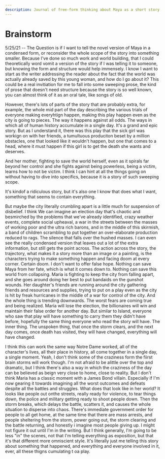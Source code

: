 ```yaml
---
description: Journal of free-form thinking about Maya as a short story
---
```


# Brainstorm

5/25/21 --  The Question is  if I want to tell the novel version of Maya in a condensed form, or reconsider the whole scope of the story into something smaller. Because I've done so much work and world building, that I could theoretically word vomit a version of the story if I was telling it to someone, but knowing the form and structure would help immensely. I know I want to start as the writer addressing the reader about the fact that the world was actually already saved by this young woman, and how do I go about it? This could be a real invitiation for me to fall into some sweeping prose, the kind of prose that doesn't need structure because the story is so well known, you can almost think of it as an oral tale, like songs of old. 

However, there's lots of parts of the story that are probably extra, for example, the whole mid part of the day describing the various trials of everyone making everyhtign happen, making this play happen even as the city is going to pieces. The way it happens against all odds. The ways in which all of human history accumulate in a single day. It's a grand and epic story. But as I understand it, there was this play that the sick girl was workign on with her friends, a tumultuous produciton beset by a million obstacles, one that looked like it wouldn't happen, but one that comes to a head, where it must happen if this girl is to get the death she wants and deserves. 

And her mother, fighting to save the world herself, even as it spirals far beyond her control and she fights against being powerless, being a victim, learns how to not be victim. I think I can hint at all the things going on without having to dive into specifics, because it is a story of such sweeping scope. 

It's kindof a ridiculous story, but it's also one I know that does what I want, something that seems to contain everything.

But maybe the city literally crumbling apart is a little much for suspension of disbelief. I think We can imagine an election day that's chaotic and besmirched by the problems that we've already identified, crazy weather events, complete social upheaval, a war in the streets between the masses of working poor and the ultra rich barons, and in the middle of this skirmish, a band of children scrambling to put together an over-elaborate production reduced to rags. The silence that falls over the hushed masses. I can even see the really condensed version that leaves out a lot of the extra information, but still gets the point across. The action across the story, the trajectory, what makes it a story more than an image or a painting, is the characters trying to make something happen and facing doom at every corner. Certain doom. I don't want to offer false hope. Nothing can save Maya from her fate, which is what it comes down to. Nothing can save this world from collapsing. Maria is fighting to keep the city from falling apart, and she goes around doing her best to put bandaids on the gunshot wounds. Her daughter's friends are running around the city gathering friends and resources and supplies, trying to put on a play even as the city is hit by freak hurricanes in the middle of a war for control of the city. And the whole thing is trending downwards. The worst fears are coming true and being realized. Maria will lose the election, the billionaires will win and maintain their false order for another day. But similar to Island, everyone who saw that play will have something to carry them they didn't have before, hopefully the same thing everyone who read the story will have. The inner thing. The unspoken thing, that once the storm clears, and the next day comes, once death has visited,  they will have changed, everything will have changed. 

I think this can work the same way Notre Dame worked, all of the character's lives, all their place in history, all come together in a single day, a single moment. Yeah, I don't think some of the craziness form the fiirst brain storms will work though. I'm not afraid to be alittle over the top and dramatic, but I think there's also a way in which the craziness of the day can be believed as beign very close to home, close to reality. But I don't think Maria has a classic moment with a James Bond villain. Especially if I'm now gearing it towards imagining all the worst outcomes and defeats despite all the battles and struggles. What does that look like in her world? It looks like people out onthe streets, really ready for violence, to tear things down, the police and military getting ready to shoot people down. Then the storm breaks, which delays the battle, scatters it, and causes the whole situation to disperse into chaos. There's immediate government order for people to all get home, at the same time that there are mass arrests, and people sheltering from the storm, power going out, the storm clearing and the battle returning, and honestly i imagine most people giving up. I might not figure it out until I'm in the writing. But I think generally,  I'm going to be less "in" the scenes, not that I'm telling everything as exposition, but that it's that different more omniscient style. It's literally just me telling this story about something that happened, and everything and everyone involved in it, ever, all these thigns cumulating t oa play.

